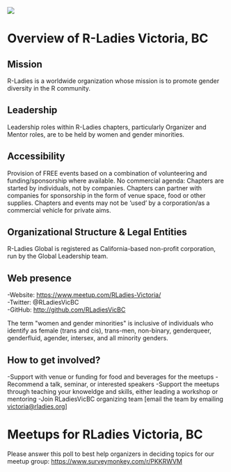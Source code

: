 ![](https://github.com/rladies/starter-kit/blob/master/logo/R-LadiesGlobal_RBG_online_LogoWithText_Horizontal.png)

# Overview of R-Ladies Victoria, BC

## Mission  
R-Ladies is a worldwide organization whose mission is to promote gender diversity in the R community.
## Leadership
Leadership roles within R-Ladies chapters, particularly Organizer and Mentor roles, are to be held by women and gender minorities.
## Accessibility
Provision of FREE events based on a combination of volunteering and funding/sponsorship where available.
No commercial agenda: Chapters are started by individuals, not by companies. Chapters can partner with companies for sponsorship in the form of venue space, food or other supplies. Chapters and events may not be ‘used’ by a corporation/as a commercial vehicle for private aims.
## Organizational Structure & Legal Entities
R-Ladies Global is registered as California-based non-profit corporation, run by the Global Leadership team.

## Web presence
-Website: https://www.meetup.com/RLadies-Victoria/     
-Twitter: @RLadiesVicBC   
-GitHub: http://github.com/RLadiesVicBC  


The term "women and gender minorities" is inclusive of individuals who identify as female (trans and cis), trans-men, non-binary, genderqueer, genderfluid, agender, intersex, and all minority genders.


## How to get involved?
-Support with venue or funding for food and beverages for the meetups
-Recommend a talk, seminar, or interested speakers
-Support the meetups through teaching your knoweldge and skills, either leading a workshop or mentoring 
-Join RLadiesVicBC organizing team [email the team by emailing victoria@rladies.org]

# Meetups for RLadies Victoria, BC
Please answer this poll to best help organizers in deciding topics for our meetup group: https://www.surveymonkey.com/r/PKKRWVM
